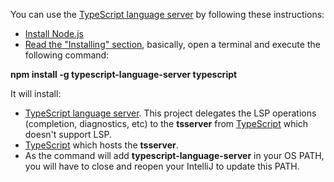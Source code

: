 You can use the [TypeScript language server](https://github.com/typescript-language-server/typescript-language-server) by following these instructions:
* [Install Node.js](https://nodejs.org/en/download)
* [Read the "Installing" section](https://github.com/typescript-language-server/typescript-language-server?tab=readme-ov-file#installing), basically, open a terminal and execute the following command:

**npm install -g typescript-language-server typescript**

It will install:

 * [TypeScript language server](https://github.com/typescript-language-server/typescript-language-server). This project
delegates the LSP operations (completion, diagnostics, etc) to the **tsserver** from [TypeScript](https://github.com/microsoft/TypeScript)
which doesn't support LSP.
 * [TypeScript](https://github.com/microsoft/TypeScript) which hosts the **tsserver**.
 * As the command will add **typescript-language-server** in your OS PATH, you will have to close and reopen your IntelliJ to update this PATH. 